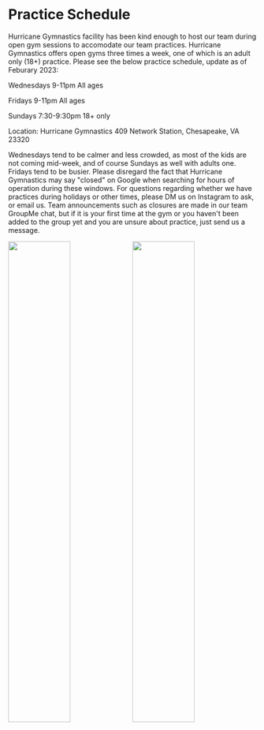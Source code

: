 <!---layout: page
title: "Practice Schedule"
permalink: /practice-schedule--->

# Practice Schedule

Hurricane Gymnastics facility has been kind enough to host our team during open gym sessions to accomodate our team practices. Hurricane Gymnastics offers open gyms three times a week, one of which is an adult only (18+) practice. Please see the below practice schedule, update as of Feburary 2023:

Wednesdays
9-11pm
All ages

Fridays
9-11pm
All ages

Sundays
7:30-9:30pm
18+ only

Location:
Hurricane Gymnastics
409 Network Station, Chesapeake, VA 23320

Wednesdays tend to be calmer and less crowded, as most of the kids are not coming mid-week, and of course Sundays as well with adults one. Fridays tend to be busier. Please disregard the fact that Hurricane Gymnastics may say "closed" on Google when searching for hours of operation during these windows. For questions regarding whether we have practices during holidays or other times, please DM us on Instagram to ask, or email us. Team announcements such as closures are made in our team GroupMe chat, but if it is your first time at the gym or you haven't been added to the group yet and you are unsure about practice, just send us a message.

<img src="https://user-images.githubusercontent.com/108369432/225925779-e3eb7c15-1de6-46ab-95ba-3aefc743201c.jpg" width="50%" height="50%" /><img src="https://user-images.githubusercontent.com/108369432/225925996-2b4f6a98-b6cc-483a-9331-f029f256f783.jpg" width="50%" height="50%" />
